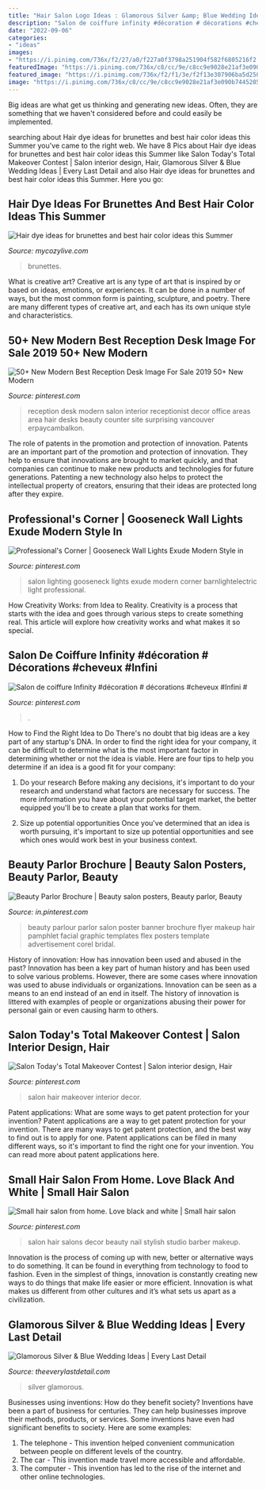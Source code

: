 ```yaml
---
title: "Hair Salon Logo Ideas : Glamorous Silver &amp; Blue Wedding Ideas"
description: "Salon de coiffure infinity #décoration # décorations #cheveux #infini #"
date: "2022-09-06"
categories:
- "ideas"
images:
- "https://i.pinimg.com/736x/f2/27/a0/f227a0f3798a251904f582f6805216f2.jpg"
featuredImage: "https://i.pinimg.com/736x/c8/cc/9e/c8cc9e9028e21af3e090b74452052cd1--barn-lighting-lighting-design.jpg"
featured_image: "https://i.pinimg.com/736x/f2/f1/3e/f2f13e307906ba5d2506426047cd344c.jpg"
image: "https://i.pinimg.com/736x/c8/cc/9e/c8cc9e9028e21af3e090b74452052cd1--barn-lighting-lighting-design.jpg"
---
```



Big ideas are what get us thinking and generating new ideas. Often, they are something that we haven't considered before and could easily be implemented.

	

		
searching about Hair dye ideas for brunettes and best hair color ideas this Summer you've came to the right web. We have 8 Pics about Hair dye ideas for brunettes and best hair color ideas this Summer like Salon Today&#039;s Total Makeover Contest | Salon interior design, Hair, Glamorous Silver &amp; Blue Wedding Ideas | Every Last Detail and also Hair dye ideas for brunettes and best hair color ideas this Summer. Here you go:
		
    
## Hair Dye Ideas For Brunettes And Best Hair Color Ideas This Summer

<img loading=lazy src="https://mycozylive.com/wp-content/uploads/2020/07/17.jpg" onerror="this.onerror=null;this.src='https://tse3.mm.bing.net/th?id=OIP.2qw4bDFN2hkgKfnTMADdHgHaKt&amp;pid=15.1';" alt="Hair dye ideas for brunettes and best hair color ideas this Summer">

_Source: mycozylive.com_

>brunettes. 

	

What is creative art?
Creative art is any type of art that is inspired by or based on ideas, emotions, or experiences. It can be done in a number of ways, but the most common form is painting, sculpture, and poetry. There are many different types of creative art, and each has its own unique style and characteristics.

    
## 50+ New Modern Best Reception Desk Image For Sale 2019 50+ New Modern

<img loading=lazy src="https://i.pinimg.com/736x/f2/27/a0/f227a0f3798a251904f582f6805216f2.jpg" onerror="this.onerror=null;this.src='https://tse1.mm.bing.net/th?id=OIP.F1g2UOGE6YtT9mjaX9-sIgHaJ3&amp;pid=15.1';" alt="50+ New Modern Best Reception Desk Image For Sale 2019 50+ New Modern">

_Source: pinterest.com_

>reception desk modern salon interior receptionist decor office areas area hair desks beauty counter site surprising vancouver erpaycambalkon. 

	

The role of patents in the promotion and protection of innovation.
Patents are an important part of the promotion and protection of innovation. They help to ensure that innovations are brought to market quickly, and that companies can continue to make new products and technologies for future generations. Patenting a new technology also helps to protect the intellectual property of creators, ensuring that their ideas are protected long after they expire.

    
## Professional&#039;s Corner | Gooseneck Wall Lights Exude Modern Style In

<img loading=lazy src="https://i.pinimg.com/736x/c8/cc/9e/c8cc9e9028e21af3e090b74452052cd1--barn-lighting-lighting-design.jpg" onerror="this.onerror=null;this.src='https://tse3.mm.bing.net/th?id=OIP.vDkTSpKt2pWVNllvFvyj2AHaGG&amp;pid=15.1';" alt="Professional&#039;s Corner | Gooseneck Wall Lights Exude Modern Style in">

_Source: pinterest.com_

>salon lighting gooseneck lights exude modern corner barnlightelectric light professional. 

	

How Creativity Works: from Idea to Reality.
Creativity is a process that starts with the idea and goes through various steps to create something real. This article will explore how creativity works and what makes it so special.

    
## Salon De Coiffure Infinity #décoration # Décorations #cheveux #Infini #

<img loading=lazy src="https://i.pinimg.com/736x/f2/f1/3e/f2f13e307906ba5d2506426047cd344c.jpg" onerror="this.onerror=null;this.src='https://tse1.mm.bing.net/th?id=OIP.3a66wqQNy9F-Z5viA1rEGAHaFj&amp;pid=15.1';" alt="Salon de coiffure Infinity #décoration # décorations #cheveux #Infini #">

_Source: pinterest.com_

>. 

	

How to Find the Right Idea to Do
There's no doubt that big ideas are a key part of any startup's DNA. In order to find the right idea for your company, it can be difficult to determine what is the most important factor in determining whether or not the idea is viable. Here are four tips to help you determine if an idea is a good fit for your company:
1. Do your research
 Before making any decisions, it's important to do your research and understand what factors are necessary for success. The more information you have about your potential target market, the better equipped you'll be to create a plan that works for them.

2. Size up potential opportunities
Once you've determined that an idea is worth pursuing, it's important to size up potential opportunities and see which ones would work best in your business context.

    
## Beauty Parlor Brochure | Beauty Salon Posters, Beauty Parlor, Beauty

<img loading=lazy src="https://i.pinimg.com/736x/1b/e0/af/1be0afcb5b24ec383258189e998d8e04.jpg" onerror="this.onerror=null;this.src='https://tse2.mm.bing.net/th?id=OIP.y7kUzVelBUJ0RUaFDlRreAHaKe&amp;pid=15.1';" alt="Beauty Parlor Brochure | Beauty salon posters, Beauty parlor, Beauty">

_Source: in.pinterest.com_

>beauty parlour parlor salon poster banner brochure flyer makeup hair pamphlet facial graphic templates flex posters template advertisement corel bridal. 

	

History of innovation: How has innovation been used and abused in the past?
Innovation has been a key part of human history and has been used to solve various problems. However, there are some cases where innovation was used to abuse individuals or organizations. Innovation can be seen as a means to an end instead of an end in itself. The history of innovation is littered with examples of people or organizations abusing their power for personal gain or even causing harm to others.

    
## Salon Today&#039;s Total Makeover Contest | Salon Interior Design, Hair

<img loading=lazy src="https://i.pinimg.com/736x/c5/5a/de/c55ade0f3c23b62ff5b7eb6af21ecdc6.jpg" onerror="this.onerror=null;this.src='https://tse3.mm.bing.net/th?id=OIP.qxov4-VKqqpGDGPQLUwPnQHaJ3&amp;pid=15.1';" alt="Salon Today&#039;s Total Makeover Contest | Salon interior design, Hair">

_Source: pinterest.com_

>salon hair makeover interior decor. 

	

Patent applications: What are some ways to get patent protection for your invention?
Patent applications are a way to get patent protection for your invention. There are many ways to get patent protection, and the best way to find out is to apply for one. Patent applications can be filed in many different ways, so it's important to find the right one for your invention. You can read more about patent applications here.

    
## Small Hair Salon From Home. Love Black And White | Small Hair Salon

<img loading=lazy src="https://i.pinimg.com/736x/49/c1/94/49c194dd68f5944f6f6d3bdd1a268c81--black-and-white-salon-small-hair-salon.jpg" onerror="this.onerror=null;this.src='https://tse3.mm.bing.net/th?id=OIP.4kj6iLPhXqwnWboLcx8SzAAAAA&amp;pid=15.1';" alt="Small hair salon from home. Love black and white | Small hair salon">

_Source: pinterest.com_

>salon hair salons decor beauty nail stylish studio barber makeup. 

	

Innovation is the process of coming up with new, better or alternative ways to do something. It can be found in everything from technology to food to fashion. Even in the simplest of things, innovation is constantly creating new ways to do things that make life easier or more efficient. Innovation is what makes us different from other cultures and it’s what sets us apart as a civilization.

    
## Glamorous Silver &amp; Blue Wedding Ideas | Every Last Detail

<img loading=lazy src="https://s3-us-east-2.amazonaws.com/eldmedia/wp-content/uploads/2015/06/Glamorous-Silver-Blue-Wedding-Ideas_0011.jpg" onerror="this.onerror=null;this.src='https://tse3.mm.bing.net/th?id=OIP.dtUvms0f0iD1swyCmbhZLAHaLH&amp;pid=15.1';" alt="Glamorous Silver &amp; Blue Wedding Ideas | Every Last Detail">

_Source: theeverylastdetail.com_

>silver glamorous. 

	

Businesses using inventions: How do they benefit society?
Inventions have been a part of business for centuries. They can help businesses improve their methods, products, or services.  Some inventions have even had significant benefits to society. Here are some examples: 
1. The telephone - This invention helped convenient communication between people on different levels of the country.
2. The car - This invention made travel more accessible and affordable.
3. The computer - This invention has led to the rise of the internet and other online technologies.

